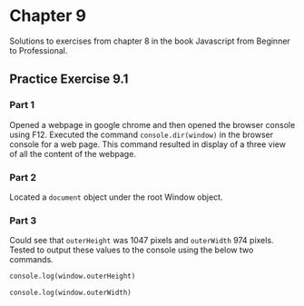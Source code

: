 # Chapter 9

Solutions to exercises from chapter 8 in the book Javascript from Beginner to Professional.

## Practice Exercise 9.1

### Part 1

Opened a webpage in google chrome and then opened the browser console using F12. Executed the command `console.dir(window)` in the browser console for a web page. This command resulted in display of a three view of all the content of the webpage.

### Part 2

Located a `document` object under the root Window object.

### Part 3

Could see that `outerHeight` was 1047 pixels and `outerWidth` 974 pixels. Tested to output these values to the console using the below two commands.

```txt
console.log(window.outerHeight)
```

```txt
console.log(window.outerWidth)
```

